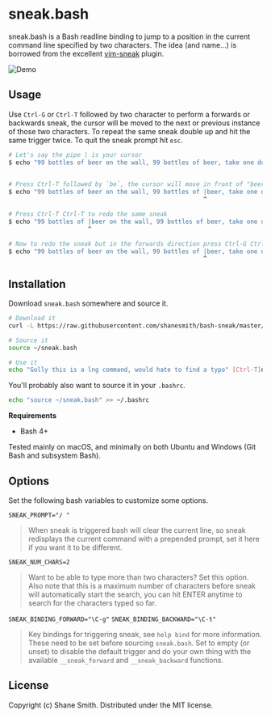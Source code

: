 sneak.bash
==========

sneak.bash is a Bash readline binding to jump to a position in the current
command line specified by two characters. The idea (and name...) is borrowed
from the excellent [vim-sneak] plugin.

![Demo](https://cloud.githubusercontent.com/assets/348425/22004869/10f3d84a-dc2d-11e6-9c5e-f56b550ae7cf.gif)

Usage
-----

Use `Ctrl-G` or `Ctrl-T` followed by two character to perform a forwards or
backwards sneak, the cursor will be moved to the next or previous instance of
those two characters. To repeat the same sneak double up and hit the same
trigger twice. To quit the sneak prompt hit `esc`.


```sh
# Let's say the pipe | is your cursor
$ echo "99 bottles of beer on the wall, 99 bottles of beer, take one down..."|
                                                                             ^ 

# Press Ctrl-T followed by `be`, the cursor will move in front of "beer"
$ echo "99 bottles of beer on the wall, 99 bottles of |beer, take one down..."
                                                      ^

# Press Ctrl-T Ctrl-T to redo the same sneak
$ echo "99 bottles of |beer on the wall, 99 bottles of beer, take one down..."
                      ^

# Now to redo the sneak but in the forwards direction press Ctrl-G Ctrl-G
$ echo "99 bottles of beer on the wall, 99 bottles of |beer, take one down..."
                                                      ^
```

Installation
------------

Download `sneak.bash` somewhere and source it.

```sh
# Download it
curl -L https://raw.githubusercontent.com/shanesmith/bash-sneak/master/sneak.bash -o ~/sneak.bash

# Source it
source ~/sneak.bash

# Use it
echo "Golly this is a lng command, would hate to find a typo" [Ctrl-T]ng
```

You'll probably also want to source it in your `.bashrc`.

```sh
echo "source ~/sneak.bash" >> ~/.bashrc
```

**Requirements**

- Bash 4+

Tested mainly on macOS, and minimally on both Ubuntu and Windows (Git Bash and
subsystem Bash).

Options
-------

Set the following bash variables to customize some options.


`SNEAK_PROMPT="/ "`

> When sneak is triggered bash will clear the current line, so sneak redisplays
> the current command with a prepended prompt, set it here if you want it to be
> different.


`SNEAK_NUM_CHARS=2`

> Want to be able to type more than two characters? Set this option. Also note
> that this is a maximum number of characters before sneak will automatically
> start the search, you can hit ENTER anytime to search for the characters
> typed so far.


`SNEAK_BINDING_FORWARD="\C-g"`
`SNEAK_BINDING_BACKWARD="\C-t"`

> Key bindings for triggering sneak, see `help bind` for more information.
> These need to be set before sourcing `sneak.bash`. Set to empty (or unset) to
> disable the default trigger and do your own thing with the available
> `__sneak_forward` and `__sneak_backward` functions.


License
-------

Copyright (c) Shane Smith. Distributed under the MIT license.

[vim-sneak]: https://github.com/justinmk/vim-sneak

